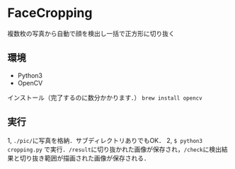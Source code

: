 # FaceCropping
複数枚の写真から自動で顔を検出し一括で正方形に切り抜く

## 環境
- Python3
- OpenCV

インストール（完了するのに数分かかります．）
``` brew install opencv ```

## 実行
1, `./pic/`に写真を格納．サブディレクトリありでもOK．
2, `$ python3 cropping.py` で実行．`/result`に切り抜かれた画像が保存され，`/check`に検出結果と切り抜き範囲が描画された画像が保存される．
